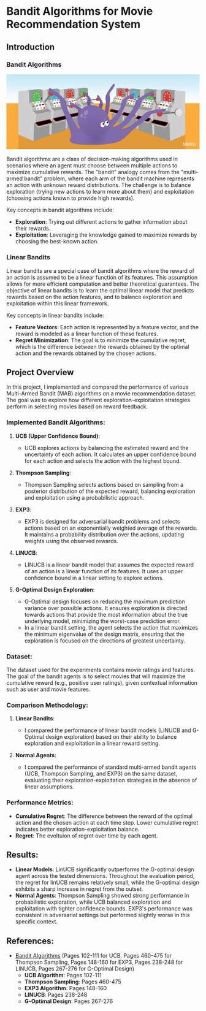 # Bandit Algorithms for Movie Recommendation System


## Introduction

### Bandit Algorithms

![Bandit Algorithms](images/bandits_image.png)


Bandit algorithms are a class of decision-making algorithms used in scenarios where an agent must choose between multiple actions to maximize cumulative rewards. The "bandit" analogy comes from the "multi-armed bandit" problem, where each arm of the bandit machine represents an action with unknown reward distributions. The challenge is to balance exploration (trying new actions to learn more about them) and exploitation (choosing actions known to provide high rewards).

Key concepts in bandit algorithms include:

- **Exploration**: Trying out different actions to gather information about their rewards.
- **Exploitation**: Leveraging the knowledge gained to maximize rewards by choosing the best-known action.

### Linear Bandits

Linear bandits are a special case of bandit algorithms where the reward of an action is assumed to be a linear function of its features. This assumption allows for more efficient computation and better theoretical guarantees. The objective of linear bandits is to learn the optimal linear model that predicts rewards based on the action features, and to balance exploration and exploitation within this linear framework.

Key concepts in linear bandits include:

- **Feature Vectors**: Each action is represented by a feature vector, and the reward is modeled as a linear function of these features.
- **Regret Minimization**: The goal is to minimize the cumulative regret, which is the difference between the rewards obtained by the optimal action and the rewards obtained by the chosen actions.


## Project Overview

In this project, I implemented and compared the performance of various Multi-Armed Bandit (MAB) algorithms on a movie recommendation dataset. The goal was to explore how different exploration-exploitation strategies perform in selecting movies based on reward feedback.

### Implemented Bandit Algorithms:

1. **UCB (Upper Confidence Bound)**: 
   - UCB explores actions by balancing the estimated reward and the uncertainty of each action. It calculates an upper confidence bound for each action and selects the action with the highest bound.

2. **Thompson Sampling**:
   - Thompson Sampling selects actions based on sampling from a posterior distribution of the expected reward, balancing exploration and exploitation using a probabilistic approach.

3. **EXP3**:
   - EXP3 is designed for adversarial bandit problems and selects actions based on an exponentially weighted average of the rewards. It maintains a probability distribution over the actions, updating weights using the observed rewards.

4. **LINUCB**:
   - LINUCB is a linear bandit model that assumes the expected reward of an action is a linear function of its features. It uses an upper confidence bound in a linear setting to explore actions.

5. **G-Optimal Design Exploration**:
   - G-Optimal design focuses on reducing the maximum prediction variance over possible actions. It ensures exploration is directed towards actions that provide the most information about the true underlying model, minimizing the worst-case prediction error.
   - In a linear bandit setting, the agent selects the action that maximizes the minimum eigenvalue of the design matrix, ensuring that the exploration is focused on the directions of greatest uncertainty.

### Dataset:
The dataset used for the experiments contains movie ratings and features. The goal of the bandit agents is to select movies that will maximize the cumulative reward (e.g., positive user ratings), given contextual information such as user and movie features.

### Comparison Methodology:

1. **Linear Bandits**:
   - I compared the performance of linear bandit models (LINUCB and G-Optimal design exploration) based on their ability to balance exploration and exploitation in a linear reward setting.

2. **Normal Agents**:
   - I compared the performance of standard multi-armed bandit agents (UCB, Thompson Sampling, and EXP3) on the same dataset, evaluating their exploration-exploitation strategies in the absence of linear assumptions.

### Performance Metrics:

- **Cumulative Regret**: The difference between the reward of the optimal action and the chosen action at each time step. Lower cumulative regret indicates better exploration-exploitation balance.
- **Regret**: The evoltuion of regret over time by each agent.

## Results:

- **Linear Models**: LinUCB significantly outperforms the G-optimal design agent across the tested dimensions. Throughout the evaluation period, the regret for linUCB remains relatively small, while the G-optimal design exhibits a sharp increase in regret from the outset.
- **Normal Agents**: Thompson Sampling showed strong performance in probabilistic exploration, while UCB balanced exploration and exploitation with tighter confidence bounds. EXP3's performance was consistent in adversarial settings but performed slightly worse in this specific context.

## References:

- [Bandit Algorithms](https://tor-lattimore.com/downloads/book/book.pdf) (Pages 102-111 for UCB, Pages 460-475 for Thompson Sampling, Pages 148-160 for EXP3, Pages 238-248 for LINUCB, Pages 267-276 for G-Optimal Design)
  - **UCB Algorithm**: Pages 102-111
  - **Thompson Sampling**: Pages 460-475
  - **EXP3 Algorithm**: Pages 148-160
  - **LINUCB**: Pages 238-248
  - **G-Optimal Design**: Pages 267-276


